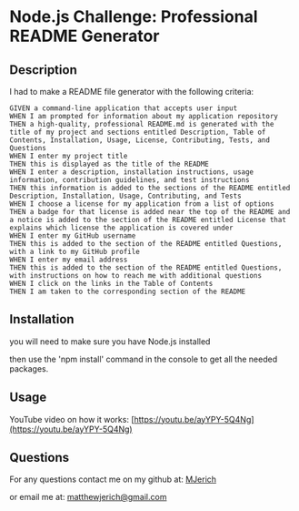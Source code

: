 
  # Node.js Challenge: Professional README Generator

  ## Description

  I had to make a README file generator with the following criteria:

  ```
GIVEN a command-line application that accepts user input
WHEN I am prompted for information about my application repository
THEN a high-quality, professional README.md is generated with the title of my project and sections entitled Description, Table of Contents, Installation, Usage, License, Contributing, Tests, and Questions
WHEN I enter my project title
THEN this is displayed as the title of the README
WHEN I enter a description, installation instructions, usage information, contribution guidelines, and test instructions
THEN this information is added to the sections of the README entitled Description, Installation, Usage, Contributing, and Tests
WHEN I choose a license for my application from a list of options
THEN a badge for that license is added near the top of the README and a notice is added to the section of the README entitled License that explains which license the application is covered under
WHEN I enter my GitHub username
THEN this is added to the section of the README entitled Questions, with a link to my GitHub profile
WHEN I enter my email address
THEN this is added to the section of the README entitled Questions, with instructions on how to reach me with additional questions
WHEN I click on the links in the Table of Contents
THEN I am taken to the corresponding section of the README
  ```

  ## Installation

  you will need to make sure you have Node.js installed

  then use the 'npm install' command in the console to get all the needed packages.

  ## Usage

  YouTube video on how it works: [https://youtu.be/ayYPY-5Q4Ng](https://youtu.be/ayYPY-5Q4Ng)

  ## Questions

  For any questions contact me on my github at: [MJerich](https://github.com/MJerich)
  
  or email me at: [matthewjerich@gmail.com](mailto:matthewjerich@gmail.com)
